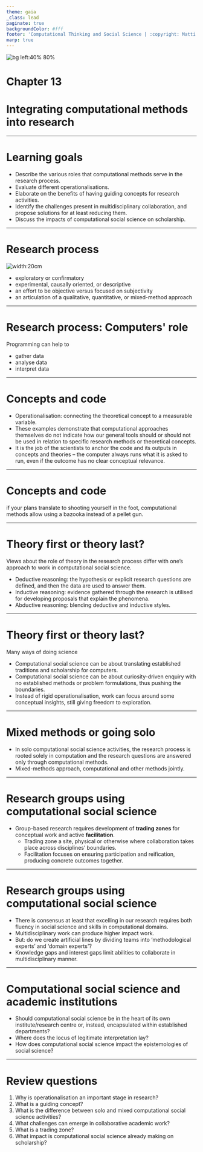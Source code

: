 ```yaml
---
theme: gaia
_class: lead
paginate: true
backgroundColor: #fff
footer: 'Computational Thinking and Social Science | :copyright: Matti Nelimarkka | 2023 | Sage Publishing'
marp: true
---
```


<style>
footer {
  font-size: small;
}
</style>

![bg left:40% 80%](./cover.png)

# Chapter 13
# Integrating computational methods into research

---

# Learning goals

- Describe the various roles that computational methods serve in the research process.
- Evaluate different operationalisations.
- Elaborate on the benefits of having guiding concepts for research activities.
- Identify the challenges present in multidisciplinary collaboration, and propose solutions for at least reducing them.
- Discuss the impacts of computational social science on scholarship.

---

# Research process

![width:20cm](figures/research_process.png)

* exploratory or confirmatory
* experimental, causally oriented, or descriptive
* an effort to be objective versus focused on subjectivity
* an articulation of a qualitative, quantitative, or mixed-method approach

---

# Research process: Computers' role

Programming can help to
* gather data
* analyse data
* interpret data

---

# Concepts and code

* Operationalisation: connecting the theoretical concept to a measurable variable.
* These examples demonstrate that computational approaches themselves do not indicate how our general tools should or should not be used in relation to specific research methods or theoretical concepts.
* It is the job of the scientists to anchor the code and its outputs in concepts and theories – the computer always runs what it is asked to run, even if the outcome has no clear conceptual relevance.

---

# Concepts and code

if your plans translate to shooting yourself in the foot, computational methods allow using a bazooka instead of a pellet gun.

---

# Theory first or theory last?

Views about the role of theory in the research process differ with one’s approach to work in computational social science.

* Deductive reasoning: the hypothesis or explicit research questions are defined, and then the data are used to answer them.
* Inductive reasoning: evidence gathered through the research is utilised for developing proposals that explain the phenomena.
* Abductive reasoning: blending deductive and inductive styles.

---

# Theory first or theory last?

Many ways of doing science

* Computational social science can be about translating established traditions and scholarship for computers.
* Computational social science can be about curiosity-driven enquiry with no established methods or problem formulations, thus pushing the boundaries.
* Instead of rigid operationalisation, work can focus around some conceptual insights, still giving freedom to exploration.

---

# Mixed methods or going solo

* In solo computational social science activities, the research process is rooted solely in computation and the research questions are answered only through computational methods.
* Mixed-methods approach, computational and other methods jointly.

---

# Research groups using computational social science

* Group-based research requires development of 
**trading zones** for conceptual work and active **facilitation**.
   * Trading zone a site, physical or otherwise where collaboration takes place across disciplines’ boundaries.
   * Facilitation focuses on ensuring participation and reification, producing concrete outcomes together.

---

# Research groups using computational social science

* There is consensus at least that excelling in our research requires both fluency in social science and skills in computational domains.
* Multidisciplinary work can produce higher impact work.
* But: do we create artificial lines by dividing teams into ‘methodological experts’ and ‘domain experts'?
* Knowledge gaps and interest gaps limit abilities to collaborate in multidisciplinary manner.

---

# Computational social science and academic institutions

* Should computational social science be in the heart of its own institute/research centre or, instead, encapsulated within established departments?
* Where does the locus of legitimate interpretation lay?
* How does computational social science impact the epistemologies of social science?


---

# Review questions

1. Why is operationalisation an important stage in research?
1. What is a guiding concept?
1. What is the difference between solo and mixed computational social science activities?
1. What challenges can emerge in collaborative academic work?
1. What is a trading zone?
1. What impact is computational social science already making on scholarship?